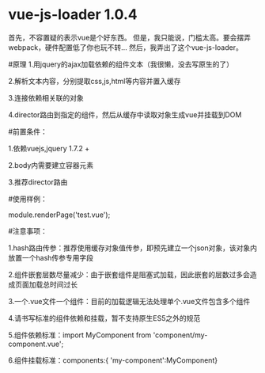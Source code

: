# vue-js-loader 1.0.4
首先，不容置疑的表示vue是个好东西。
但是，我只能说，门槛太高。要会摆弄webpack，硬件配置低了你也玩不转...
然后，我弄出了这个vue-js-loader。

#原理
1.用jquery的ajax加载依赖的组件文本（我很懒，没去写原生的了）

2.解析文本内容，分别提取css,js,html等内容并置入缓存

3.连接依赖相关联的对象

4.director路由到指定的组件，然后从缓存中读取对象生成vue并挂载到DOM


#前置条件：
 
  1.依赖vuejs,jquery 1.7.2 +
  
  2.body内需要建立容器元素<router-view></router-view>
  
  3.推荐director路由
  
#使用样例：
 
  module.renderPage('test.vue');
  
#注意事项：
 
  1.hash路由传参：推荐使用缓存对象值传参，即预先建立一个json对象，该对象内放置一个hash传参专用字段
  
  2.组件嵌套层数尽量减少：由于嵌套组件是阻塞式加载，因此嵌套的层数过多会造成页面加载总时间过长
  
  3.一个.vue文件一个组件：目前的加载逻辑无法处理单个.vue文件包含多个组件
  
  4.请书写标准的组件依赖和挂载，暂不支持原生ES5之外的规范
  
  5.组件依赖标准：import MyComponent from 'component/my-component.vue';
  
  6.组件挂载标准：components:{ 'my-component':MyComponent}

